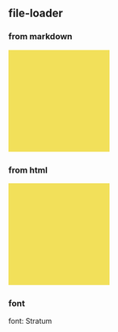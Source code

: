 ## file-loader

<!-- block-start: grid -->

<!-- block-start: column -->

### from markdown

![js](../assets/js.jpg)

<!-- block-end -->
<!-- block-start: column -->

### from html

<img src="../assets/js.jpg" />

<!-- block-end -->
<!-- block-end -->

### font

<p class="file-loader-font">font: Stratum</p>

